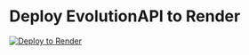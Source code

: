 # Deploy EvolutionAPI to Render

<a href="https://render.com/deploy?repo=https://github.com/centerstonedxb/evolutionapi-onrender">
<img src="https://render.com/images/deploy-to-render-button.svg" alt="Deploy to Render" />
</a>
